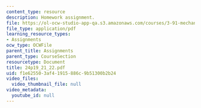 ```yaml
---
content_type: resource
description: Homework assignment.
file: https://ol-ocw-studio-app-qa.s3.amazonaws.com/courses/3-91-mechanical-behavior-of-plastics-spring-2007/f1e625503af41915886c9b51300b2b24_24p19_21_22.pdf
file_type: application/pdf
learning_resource_types:
- Assignments
ocw_type: OCWFile
parent_title: Assignments
parent_type: CourseSection
resourcetype: Document
title: 24p19_21_22.pdf
uid: f1e62550-3af4-1915-886c-9b51300b2b24
video_files:
  video_thumbnail_file: null
video_metadata:
  youtube_id: null
---
```

